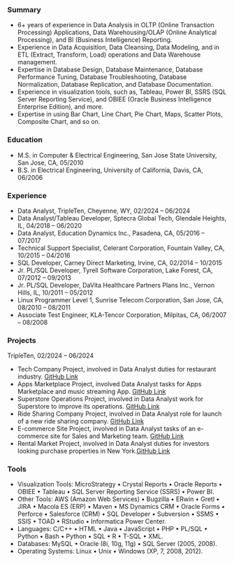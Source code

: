 ### Summary
- 6+ years of experience in Data Analysis in OLTP (Online Transaction Processing) Applications, Data Warehousing/OLAP (Online Analytical Processing), and BI (Business Intelligence) Reporting.   
- Experience in Data Acquisition, Data Cleansing, Data Modeling, and in ETL (Extract, Transform, Load) operations and Data Warehouse management.
- Expertise in Database Design, Database Maintenance, Database Performance Tuning, Database Troubleshooting, Database Normalization, Database Replication, and Database Documentation.
- Experience in visualization tools, such as, Tableau, Power BI, SSRS (SQL Server Reporting Service), and OBIEE (Oracle Business Intelligence Enterprise Edition), and more.
- Expertise in using Bar Chart, Line Chart, Pie Chart, Maps, Scatter Plots, Composite Chart, and so on.

### Education
- M.S. in Computer & Electrical Engineering, San Jose State University, San Jose, CA, 05/2010
- B.S. in Electrical Engineering, University of California, Davis, CA, 06/2006 

### Experience
- Data Analyst, TripleTen, Cheyenne, WY, 02/2024 – 06/2024
- Data Analyst/Tableau Developer, Sptecra Global Tech, Glendale Heights, IL, 04/2018 – 06/2020
- Data Analyst, Education Dynamics Inc., Pasadena, CA, 05/2016 – 07/2017
- Technical Support Specialist, Celerant Corporation, Fountain Valley, CA, 10/2015 – 04/2016
- SQL Developer, Carney Direct Marketing, Irvine, CA, 02/2014 – 10/2015
- Jr. PL/SQL Developer, Tyrell Software Corporation, Lake Forest, CA, 07/2012 – 09/2013
- Jr. PL/SQL Developer, DaVita Healthcare Partners Plans Inc., Vernon Hills, IL, 10/2011 – 05/2012
- Linux Programmer Level 1, Sunrise Telecom Corporation, San Jose, CA, 08/2010 – 08/2011
- Associate Test Engineer, KLA-Tencor Corporation, Milpitas, CA, 06/2007 – 08/2008

### Projects 
TripleTen, 02/2024 – 06/2024
- Tech Company Project, involved in Data Analyst duties for restaurant industry. [GitHub Link](www.google.com)
- Apps Marketplace Project, involved Data Analyst tasks for Apps Marketplace and music streaming App. [GitHub Link](www.google.com)
- Superstore Operations Project, involved in Data Analyst work for Superstore to improve its operations. [GitHub Link](www.google.com)
- Ride Sharing Company Project, involved in Data Analyst role for launch of a new ride sharing company. [GitHub Link](www.google.com)
- E-commerce Site Project, involved in Data Analyst tasks of an e-commerce site for Sales and Marketing team. [GitHub Link](www.google.com)
- Rental Market Project, involved in Data Analyst duties for investors looking purchase properties in New York.[GitHub Link](www.google.com) 

### Tools
- Visualization Tools: MicroStrategy • Crystal Reports • Oracle Reports • OBIEE • Tableau • SQL Server Reporting Service (SSRS) • Power BI.
- Other Tools: AWS (Amazon Web Services) • Bugzilla • ERwin • Gretl • JIRA • Macola ES (ERP) • Maven • MS Dynamics CRM • Oracle Forms • Perforce • Salesforce (CRM) • SQL Developer • Subversion • SSMS • SSIS • TOAD • RStudio • Informatica Power Center.
- Languages: C/C++ • HTML • Java • JavaScript • PHP • PL/SQL • Python • Bash • Python • SQL • R • T-SQL • XML.
- Databases: MySQL • Oracle (8i, 10g, 11g) • SQL Server (2005, 2008).
- Operating Systems: Linux • Unix • Windows (XP, 7, 2008, 2012).


